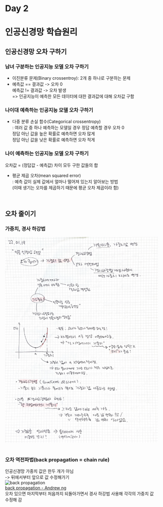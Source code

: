 Day 2
===
# 인공신경망 학습원리  
## 인공신경망 오차 구하기  
### 남녀 구분하는 인공지능 모델 오차 구하기  
- 이진분류 문제(Binary crossentroy): 2개 중 하나로 구분하는 문제  
- 예측값 == 결과값 -> 오차 0  
  예측값 != 결과값 -> 오차 발생  
  => 인공지능이 예측한 모든 데이터에 대한 결과값에 대해 오차값 구함  
  
### 나이대 예측하는 인공지능 모델 오차 구하기  
- 다중 분류 손실 함수(Categorical crossentropy)  
  : 여러 값 중 하나 예측하는 모델일 경우 정답 예측할 경우 오차 0  
    정답 아닌 값을 높은 확률로 예측하면 오차 많게  
    정답 아닌 값을 낮은 확률로 예측하면 오차 적게  
  
### 나이 예측하는 인공지능 모델 오차 구하기  
오차값 = (정답값 - 예측값) 차이 모두 구한 값들의 합  
- 평균 제곱 오차(mean squared error)  
  : 예측 값이 실제 값에서 얼마나 떨어져 있는지 알아보는 방법  
  (이때 생기는 오차를 제곱하기 때문에 평균 오차 제곱이라 함)  
<br>
  
## 오차 줄이기  
### 가중치, 경사 하강법  
![오차 줄이기](./../image/6_3.jpg)  
<br>
  
### 오차 역전파법(back propagation = chain rule)  
인공신경망 가중치 값은 한두 개가 아님  
-> 뒤에서부터 앞으로 값 수정해가기  
![back propagation](http://neuralnetworksanddeeplearning.com/images/tikz16.png)  
[back propagation - Andrew ng](https://youtu.be/mOmkv5SI9hU)  
오차 있으면 마지막부터 처음까지 되돌아가면서 경사 하강법 사용해 각각의 가중치 값 수정해 감  
  
